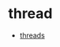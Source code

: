 # thread

- [threads](http://winterbe.com/posts/2015/04/07/java8-concurrency-tutorial-thread-executor-examples/)
